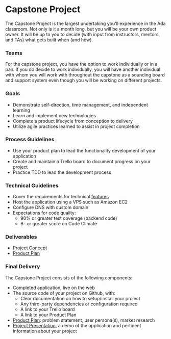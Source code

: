 # Capstone Project
The Capstone Project is the largest undertaking you'll experience in the Ada classroom. Not only is it a month long, but you will be your own product owner. It will be up to you to decide (with input from instructors, mentors, and TAs) what gets built when (and how).

### Teams
For the capstone project, you have the option to work individually or in a pair. If you do decide to work individually, you will have another individual with whom you will work with throughout the capstone as a sounding board and support system even though you will be working on different projects.

### Goals
- Demonstrate self-direction, time management, and independent learning
- Learn and implement new technologies
- Complete a product lifecycle from conception to delivery
- Utilize agile practices learned to assist in project completion

### Process Guidelines
- Use your product plan to lead the functionality development of your application
- Create and maintain a Trello board to document progress on your project
- Practice TDD to lead the development process

### Technical Guidelines
- Cover the requirements for technical [features](../capstone/features.md)
- Host the application using a VPS such as Amazon EC2
- Configure DNS with custom domain
- Expectations for code quality:
    - 90% or greater test coverage (backend code)
    - B- or greater score on Code Climate

### Deliverables
- [Project Concept](../capstone/concept.md)
- [Product Plan](../capstone/product-plan.md)

### Final Delivery
The Capstone Project consists of the following components:
- Completed application, live on the web
- The source code of your project on Github, with:
  - Clear documentation on how to setup/install your project
  - Any third-party dependencies or configuration required
  - A link to your Trello board
  - A link to your Product Plan
- [Product Plan](../capstone/product-plan.md): problem statement, user persona(s), market research
- [Project Presentation](../capstone/presentation.md), a demo of the application and pertinent information about your project
